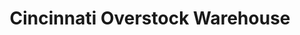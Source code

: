 ---
title: "Cincinnati Overstock Warehouse"
url: /west-chester/cincinnati-overstock-warehouse/
shop: Möbel
---